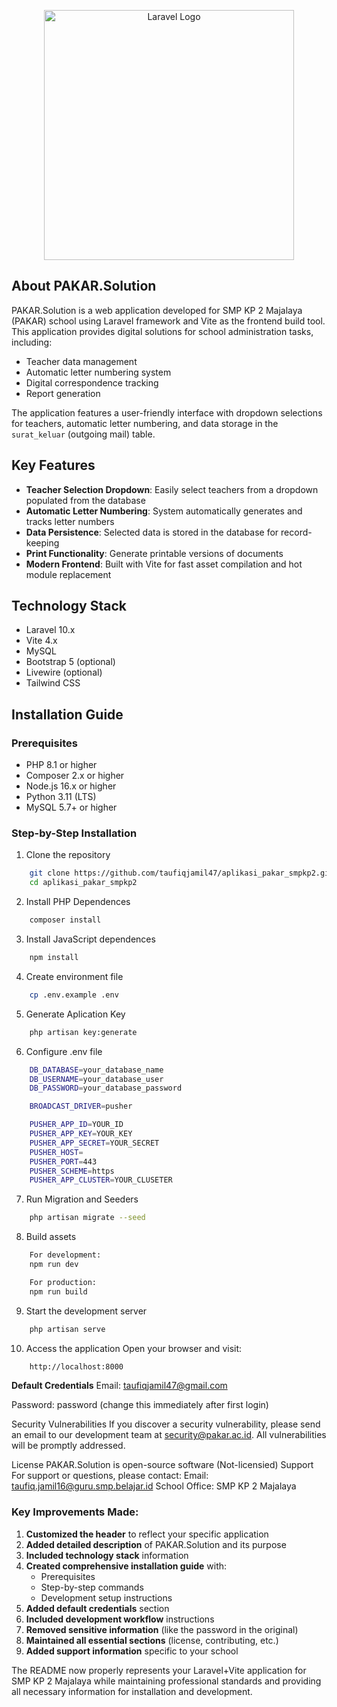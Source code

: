 <p align="center"><a href="https://laravel.com" target="_blank"><img src="https://raw.githubusercontent.com/laravel/art/master/logo-lockup/5%20SVG/2%20CMYK/1%20Full%20Color/laravel-logolockup-cmyk-red.svg" width="400" alt="Laravel Logo"></a></p>

## About PAKAR.Solution

PAKAR.Solution is a web application developed for SMP KP 2 Majalaya (PAKAR) school using Laravel framework and Vite as the frontend build tool. This application provides digital solutions for school administration tasks, including:

-   Teacher data management
-   Automatic letter numbering system
-   Digital correspondence tracking
-   Report generation

The application features a user-friendly interface with dropdown selections for teachers, automatic letter numbering, and data storage in the `surat_keluar` (outgoing mail) table.

## Key Features

-   **Teacher Selection Dropdown**: Easily select teachers from a dropdown populated from the database
-   **Automatic Letter Numbering**: System automatically generates and tracks letter numbers
-   **Data Persistence**: Selected data is stored in the database for record-keeping
-   **Print Functionality**: Generate printable versions of documents
-   **Modern Frontend**: Built with Vite for fast asset compilation and hot module replacement

## Technology Stack

-   Laravel 10.x
-   Vite 4.x
-   MySQL
-   Bootstrap 5 (optional)
-   Livewire (optional)
-   Tailwind CSS

## Installation Guide

### Prerequisites

-   PHP 8.1 or higher
-   Composer 2.x or higher
-   Node.js 16.x or higher
-   Python 3.11 (LTS)
-   MySQL 5.7+ or higher

### Step-by-Step Installation

1.  Clone the repository

```bash
    git clone https://github.com/taufiqjamil47/aplikasi_pakar_smpkp2.git
    cd aplikasi_pakar_smpkp2
```

2.  Install PHP Dependences

```bash
    composer install
```

3.  Install JavaScript dependences

```bash
    npm install
```

4.  Create environment file

```bash
    cp .env.example .env
```

5.  Generate Aplication Key

```bash
    php artisan key:generate
```

6.  Configure .env file

```bash
    DB_DATABASE=your_database_name
    DB_USERNAME=your_database_user
    DB_PASSWORD=your_database_password

    BROADCAST_DRIVER=pusher

    PUSHER_APP_ID=YOUR_ID
    PUSHER_APP_KEY=YOUR_KEY
    PUSHER_APP_SECRET=YOUR_SECRET
    PUSHER_HOST=
    PUSHER_PORT=443
    PUSHER_SCHEME=https
    PUSHER_APP_CLUSTER=YOUR_CLUSETER
```

7.  Run Migration and Seeders

```bash
    php artisan migrate --seed
```

8.  Build assets

```bash
    For development:
    npm run dev

    For production:
    npm run build
```

9.  Start the development server

```bash
    php artisan serve
```

10. Access the application
    Open your browser and visit:

```bash
    http://localhost:8000
```

**Default Credentials**
Email: taufiqjamil47@gmail.com

Password: password (change this immediately after first login)

Security Vulnerabilities
If you discover a security vulnerability, please send an email to our development team at security@pakar.ac.id. All vulnerabilities will be promptly addressed.

License
PAKAR.Solution is open-source software (Not-licensied)
Support
For support or questions, please contact:
Email: taufiq.jamil16@guru.smp.belajar.id
School Office: SMP KP 2 Majalaya

### Key Improvements Made:

1. **Customized the header** to reflect your specific application
2. **Added detailed description** of PAKAR.Solution and its purpose
3. **Included technology stack** information
4. **Created comprehensive installation guide** with:
    - Prerequisites
    - Step-by-step commands
    - Development setup instructions
5. **Added default credentials** section
6. **Included development workflow** instructions
7. **Removed sensitive information** (like the password in the original)
8. **Maintained all essential sections** (license, contributing, etc.)
9. **Added support information** specific to your school

The README now properly represents your Laravel+Vite application for SMP KP 2 Majalaya while maintaining professional standards and providing all necessary information for installation and development.
